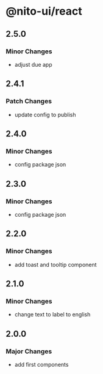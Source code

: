 # @nito-ui/react

## 2.5.0

### Minor Changes

- adjust due app

## 2.4.1

### Patch Changes

- update config to publish

## 2.4.0

### Minor Changes

- config package json

## 2.3.0

### Minor Changes

- config package json

## 2.2.0

### Minor Changes

- add toast and tooltip component

## 2.1.0

### Minor Changes

- change text to label to english

## 2.0.0

### Major Changes

- add first components
